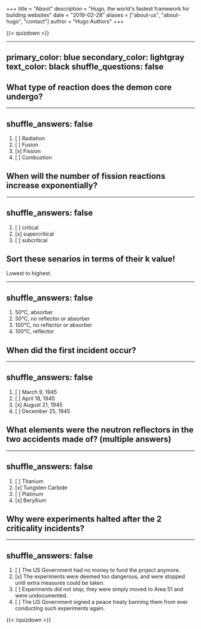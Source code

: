 +++
title = "Aboot"
description = "Hugo, the world's fastest framework for building websites"
date = "2019-02-28"
aliases = ["about-us", "about-hugo", "contact"]
author = "Hugo Authors"
+++

<script 
     src="https://cdn.jsdelivr.net/npm/quizdown@latest/public/build/quizdown.js">
  </script>
  <script 
      src="https://cdn.jsdelivr.net/npm/quizdown@latest/public/build/extensions/quizdownKatex.js">
  </script>
  <script 
      src="https://cdn.jsdelivr.net/npm/quizdown@latest/public/build/extensions/quizdownHighlight.js">
  </script>
  <script>quizdown.register(quizdownHighlight).register(quizdownKatex).init()</script> 


{{< quizdown >}}

---
primary_color: blue
secondary_color: lightgray
text_color: black
shuffle_questions: false
---

## What type of reaction does the demon core undergo?

---
shuffle_answers: false
---

1. [ ] Radiation
1. [ ] Fusion
1. [x] Fission
1. [ ] Combustion

## When will the number of fission reactions increase exponentially? 

---
shuffle_answers: false
---

1. [ ] critical
1. [x] supercritical
1. [ ] subcritical

## Sort these senarios in terms of their k value!
Lowest to highest.

---
shuffle_answers: false
---

1. 50°C,  absorber
2. 50°C,  no reflector or absorber
3. 100°C, no reflector or absorber
4. 100°C, reflector

## When did the first incident occur?

---
shuffle_answers: false
---

1. [ ] March 9, 1945
1. [ ] April 18, 1945
1. [x] August 21, 1945
1. [ ] December 25, 1945

## What elements were the neutron reflectors in the two accidents made of? (multiple answers)

---
shuffle_answers: false
---

1. [ ] Titanium 
2. [x] Tungsten Carbide
3. [ ] Platinum
4. [x] Beryllium


## Why were experiments halted after the 2 criticality incidents?

---
shuffle_answers: false
---

1. [ ] The US Government had no money to fund the project anymore. 
1. [x] The experiments were deemed too dangerous, and were stopped until extra measures could be taken.
1. [ ] Experiments did not stop, they were simply moved to Area 51 and were undocumented.
1. [ ] The US Government signed a peace treaty banning them from ever conducting such experiments again.




{{< /quizdown >}}

